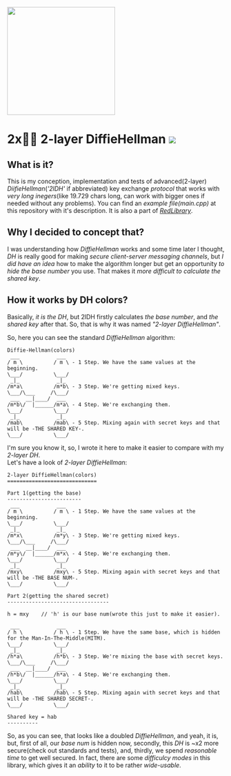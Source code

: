 <img src="https://github.com/vladimirrogozin/2layerDiffieHellman/blob/main/KeyExchange_logo.png?raw=true" style="object-fit:contain;
            width:auto;
            height:250px;">

# 2x🔑🔑 2-layer DiffieHellman [![](https://img.shields.io/apm/l/vim-mode)](https://github.com/Red-company/RES_Implementation/blob/main/LICENSE.md)

## What is it?

This is my conception, implementation and tests of advanced(2-layer) _DiifieHellman_(_'2lDH'_ if abbreviated) key exchange _protocol_ that works with _very long inegers_(like 19.729 chars long, can work with bigger ones if needed without any problems). You can find an _example file(main.cpp)_ at this repository with it's description. It is also a part of [_RedLibrary_](https://github.com/Red-company/RedLibrary).

## Why I decided to concept that?

I was understanding how _DiffieHellman_ works and some time later I thought, _DH_ is really good for making _secure client-server messaging channels_, but _I did have an idea_ how to make the algorithm longer but get an opportunity _to hide the base number_ you use. That makes it _more difficult to calculate the shared key_.

## How it works by DH colors?

Basically, _it is the DH_, but 2lDH firstly calculates _the base number_, and _the shared key_ after that. So, that is why it was named _"2-layer DiffieHellman"_. <br/>

So, here you can see the standard _DiffieHellman_ algorithm:

```
Diffie-Hellman(colors)
 ___            ___
/ m \          / m \ - 1 Step. We have the same values at the beginning.
\___/          \___/
 _|_            _|_
/m*a\          /m*b\ - 3 Step. We're getting mixed keys.
\___/\___     /\___/
 ___  __|____/  ___
/m*b\/  |______/m*a\ - 4 Step. We're exchanging them.
\___/          \___/
 _|_            _|_
/mab\          /mab\ - 5 Step. Mixing again with secret keys and that will be -THE SHARED KEY-.
\___/          \___/
```

I'm sure you know it, so, I wrote it here to make it easier to compare with my _2-layer DH_. <br/>
Let's have a look of _2-layer DiffieHellman_:

```
2-layer DiffieHellman(colors)
=============================

Part 1(getting the base)
------------------------
 ___            ___
/ m \          / m \ - 1 Step. We have the same values at the beginning.
\___/          \___/
 _|_            _|_
/m*x\          /m*y\ - 3 Step. We're getting mixed keys.
\___/\___     /\___/
 ___  __|____/  ___
/m*y\/  |______/m*x\ - 4 Step. We're exchanging them.
\___/          \___/
 _|_            _|_
/mxy\          /mxy\ - 5 Step. Mixing again with secret keys and that will be -THE BASE NUM-.
\___/          \___/

Part 2(getting the shared secret)
---------------------------------

h = mxy    // 'h' is our base num(wrote this just to make it easier).

 ___            ___
/ h \          / h \ - 1 Step. We have the same base, which is hidden for the Man-In-The-Middle(MITM).
\___/          \___/
 _|_            _|_
/h*a\          /h*b\ - 3 Step. We're mixing the base with secret keys.
\___/\___     /\___/
 ___  __|____/  ___
/h*b\/  |______/h*a\ - 4 Step. We're exchanging them.
\___/          \___/
 _|_            _|_
/hab\          /hab\ - 5 Step. Mixing again with secret keys and that will be -THE SHARED SECRET-.
\___/          \___/

Shared key = hab
----------
```

So, as you can see, that looks like a doubled _DiffieHellman_, and yeah, it is, but, first of all, our _base num_ is hidden now, secondly, this _DH_ is ~x2 more secure(check out standards and tests), and, thirdly, we spend _reasonable time_ to get well secured. In fact, there are some _difficulcy modes_ in this library, which gives it an _ability_ to it to be rather _wide-usable_.
